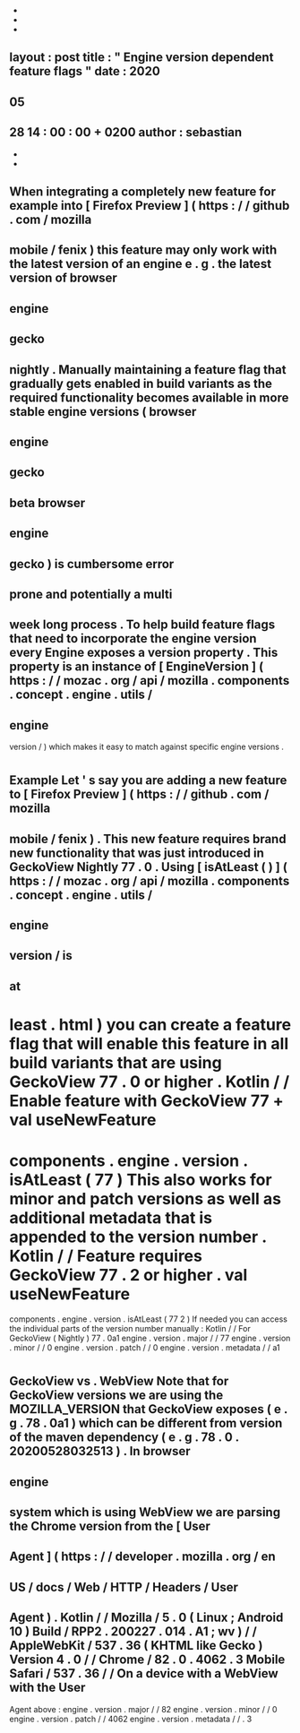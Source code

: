 -
-
-
layout
:
post
title
:
"
Engine
version
dependent
feature
flags
"
date
:
2020
-
05
-
28
14
:
00
:
00
+
0200
author
:
sebastian
-
-
-
When
integrating
a
completely
new
feature
for
example
into
[
Firefox
Preview
]
(
https
:
/
/
github
.
com
/
mozilla
-
mobile
/
fenix
)
this
feature
may
only
work
with
the
latest
version
of
an
engine
e
.
g
.
the
latest
version
of
browser
-
engine
-
gecko
-
nightly
.
Manually
maintaining
a
feature
flag
that
gradually
gets
enabled
in
build
variants
as
the
required
functionality
becomes
available
in
more
stable
engine
versions
(
browser
-
engine
-
gecko
-
beta
browser
-
engine
-
gecko
)
is
cumbersome
error
-
prone
and
potentially
a
multi
-
week
long
process
.
To
help
build
feature
flags
that
need
to
incorporate
the
engine
version
every
Engine
exposes
a
version
property
.
This
property
is
an
instance
of
[
EngineVersion
]
(
https
:
/
/
mozac
.
org
/
api
/
mozilla
.
components
.
concept
.
engine
.
utils
/
-
engine
-
version
/
)
which
makes
it
easy
to
match
against
specific
engine
versions
.
#
#
Example
Let
'
s
say
you
are
adding
a
new
feature
to
[
Firefox
Preview
]
(
https
:
/
/
github
.
com
/
mozilla
-
mobile
/
fenix
)
.
This
new
feature
requires
brand
new
functionality
that
was
just
introduced
in
GeckoView
Nightly
77
.
0
.
Using
[
isAtLeast
(
)
]
(
https
:
/
/
mozac
.
org
/
api
/
mozilla
.
components
.
concept
.
engine
.
utils
/
-
engine
-
version
/
is
-
at
-
least
.
html
)
you
can
create
a
feature
flag
that
will
enable
this
feature
in
all
build
variants
that
are
using
GeckoView
77
.
0
or
higher
.
Kotlin
/
/
Enable
feature
with
GeckoView
77
+
val
useNewFeature
=
components
.
engine
.
version
.
isAtLeast
(
77
)
This
also
works
for
minor
and
patch
versions
as
well
as
additional
metadata
that
is
appended
to
the
version
number
.
Kotlin
/
/
Feature
requires
GeckoView
77
.
2
or
higher
.
val
useNewFeature
=
components
.
engine
.
version
.
isAtLeast
(
77
2
)
If
needed
you
can
access
the
individual
parts
of
the
version
number
manually
:
Kotlin
/
/
For
GeckoView
(
Nightly
)
77
.
0a1
engine
.
version
.
major
/
/
77
engine
.
version
.
minor
/
/
0
engine
.
version
.
patch
/
/
0
engine
.
version
.
metadata
/
/
a1
#
#
#
GeckoView
vs
.
WebView
Note
that
for
GeckoView
versions
we
are
using
the
MOZILLA_VERSION
that
GeckoView
exposes
(
e
.
g
.
78
.
0a1
)
which
can
be
different
from
version
of
the
maven
dependency
(
e
.
g
.
78
.
0
.
20200528032513
)
.
In
browser
-
engine
-
system
which
is
using
WebView
we
are
parsing
the
Chrome
version
from
the
[
User
-
Agent
]
(
https
:
/
/
developer
.
mozilla
.
org
/
en
-
US
/
docs
/
Web
/
HTTP
/
Headers
/
User
-
Agent
)
.
Kotlin
/
/
Mozilla
/
5
.
0
(
Linux
;
Android
10
)
Build
/
RPP2
.
200227
.
014
.
A1
;
wv
)
/
/
AppleWebKit
/
537
.
36
(
KHTML
like
Gecko
)
Version
4
.
0
/
/
Chrome
/
82
.
0
.
4062
.
3
Mobile
Safari
/
537
.
36
/
/
On
a
device
with
a
WebView
with
the
User
-
Agent
above
:
engine
.
version
.
major
/
/
82
engine
.
version
.
minor
/
/
0
engine
.
version
.
patch
/
/
4062
engine
.
version
.
metadata
/
/
.
3
